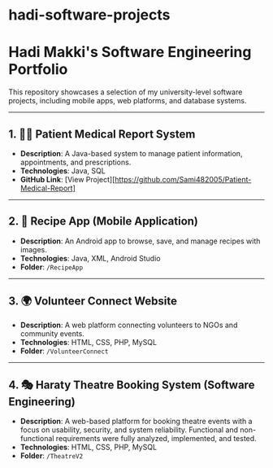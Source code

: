 # hadi-software-projects
# Hadi Makki's Software Engineering Portfolio

This repository showcases a selection of my university-level software projects, including mobile apps, web platforms, and database systems.

---

## 1. 👨‍⚕️ Patient Medical Report System
- **Description**: A Java-based system to manage patient information, appointments, and prescriptions.
- **Technologies**: Java, SQL
- **GitHub Link**: [View Project][https://github.com/Sami482005/Patient-Medical-Report]

---

## 2. 🍲 Recipe App (Mobile Application)
- **Description**: An Android app to browse, save, and manage recipes with images.
- **Technologies**: Java, XML, Android Studio
- **Folder**: `/RecipeApp`

---

## 3. 🌍 Volunteer Connect Website
- **Description**: A web platform connecting volunteers to NGOs and community events.
- **Technologies**: HTML, CSS, PHP, MySQL
- **Folder**: `/VolunteerConnect`

---

## 4. 🎭 Haraty Theatre Booking System (Software Engineering)
- **Description**: A web-based platform for booking theatre events with a focus on usability, security, and system reliability. Functional and non-functional requirements were fully analyzed, implemented, and tested.
- **Technologies**: HTML, CSS, PHP, MySQL
- **Folder**: `/TheatreV2`
